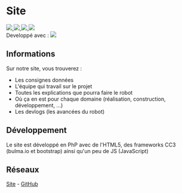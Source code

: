 # Site

<a href="https://www.php.net/" target="_blank">
    <image src="https://img.shields.io/badge/PhP-vX-777BB4.svg?logo=php&longCache=true&style=flat">
</a>
<a href="#">
    <image src="https://img.shields.io/badge/HTML-v5-E34F26.svg?logo=html5&longCache=true&style=flat">
</a>
<a href="#">
    <image src="https://img.shields.io/badge/CSS-v3-1572B6.svg?logo=css3&logoColor=1572B6&longCache=true&style=flat">
</a>
<a href="https://nodejs.org/" target="_blank">
    <image src="https://img.shields.io/badge/node--js-vX-339933.svg?logo=node.js&longCache=true&style=flat">
</a>
<br>
<span>Developpé avec : <a href="https://code.visualstudio.com/" target="_blank"><image src="https://img.shields.io/badge/Visual Studio Code-v1.53.2-007ACC.svg?logo=visual-studio-code&logoColor=007ACC&style=flat"></a></span>

## Informations
Sur notre site, vous trouverez :
* Les consignes données
* L'équipe qui travail sur le projet
* Toutes les explications que pourra faire le robot
* Où ça en est pour chaque domaine (réalisation, construction, développement, ...)
* Les devlogs (les avancées du robot)

## Développement
Le site est développé en PhP avec de l'HTML5, des frameworks CC3 (bulma.io et bootstrap) ainsi qu'un peu de JS (JavaScript)

## Réseaux
[Site](https://arduitank.be) - [GitHub](https://github.com/ArduiTank)
